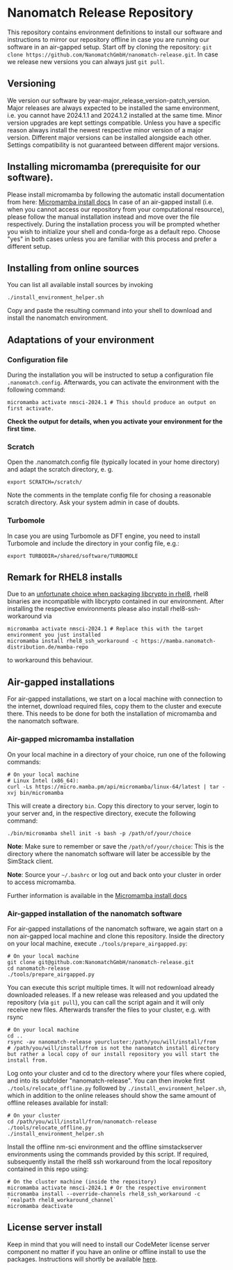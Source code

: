 # Nanomatch Release Repository

This repository contains environment definitions to install our software and instructions to mirror our repository offline in case you are running our software in an air-gapped setup.
Start off by cloning the repository: `git clone https://github.com/NanomatchGmbH/nanomatch-release.git`. In case we release new versions you can always just `git pull`.

## Versioning

We version our software by year-major\_release\_version-patch\_version. Major releases are always expected to be installed the same environment, i.e. you cannot have 2024.1.1 and 2024.1.2 installed at the same time. Minor version upgrades are kept settings compatible. Unless you have a specific reason always install the newest respective minor version of a major version.
Different major versions can be installed alongside each other. Settings compatibility is not guaranteed between different major versions.

## Installing micromamba (prerequisite for our software).

Please install micromamba by following the automatic install documentation from here: [Micromamba install docs](https://mamba.readthedocs.io/en/latest/installation/micromamba-installation.html)
In case of an air-gapped install (i.e. when you cannot access our repository from your computational resource), please follow the manual installation instead and move over the file respectively.
During the installation process you will be prompted whether you wish to initialize your shell and conda-forge as a default repo. Choose "yes" in both cases unless you are familiar with this process and prefer a different setup.

## Installing from online sources

You can list all available install sources by invoking

```
./install_environment_helper.sh
```
Copy and paste the resulting command into your shell to download and install the nanomatch environment.

## Adaptations of your environment
### Configuration file
During the installation you will be instructed to setup a configuration file `.nanomatch.config`. Afterwards, you can activate the environment with the following command: 
```
micromamba activate nmsci-2024.1 # This should produce an output on first activate.
```
**Check the output for details, when you activate your environment for the first time.** 

### Scratch 
Open the .nanomatch.config file (typically located in your home directory) and adapt the scratch directory, e. g. 
```
export SCRATCH=/scratch/
```
Note the comments in the template config file for chosing a reasonable scratch directory. Ask your system admin in case of doubts. 

### Turbomole
In case you are using Turbomole as DFT engine, you need to install Turbomole and include the directory in your config file, e.g.:
```
export TURBODIR=/shared/software/TURBOMOLE
```

## Remark for RHEL8 installs

Due to an [unfortunate choice when packaging libcrypto in rhel8](https://github.com/conda/conda/issues/10241), rhel8 binaries are incompatible with libcrypto contained in our environment. After installing the respective environments please also install
rhel8-ssh-workaround via
```
micromamba activate nmsci-2024.1 # Replace this with the target environment you just installed
micromamba install rhel8_ssh_workaround -c https://mamba.nanomatch-distribution.de/mamba-repo
```
to workaround this behaviour.

## Air-gapped installations
For air-gapped installations, we start on a local machine with connection to the internet, download required files, copy them to the cluster and execute there. This needs to be done for both the installation of micromamba and the nanomatch software.
### Air-gapped micromamba installation
On your local machine in a directory of your choice, run one of the following commands:
```
# On your local machine
# Linux Intel (x86_64):
curl -Ls https://micro.mamba.pm/api/micromamba/linux-64/latest | tar -xvj bin/micromamba
```
This will create a directory `bin`. Copy this directory to your server, login to your server and, in the respective directory, execute the following command:
```
./bin/micromamba shell init -s bash -p /path/of/your/choice
```
**Note**: Make sure to remember or save the `/path/of/your/choice`: This is the directory where the nanomatch software will later be accessible by the SimStack client.

**Note**: Source your `~/.bashrc` or log out and back onto your cluster in order to access micromamba.

Further information is available in the [Micromamba install docs](https://mamba.readthedocs.io/en/latest/installation/micromamba-installation.html)

### Air-gapped installation of the nanomatch software
For air-gapped installations of the nanomatch software, we again start on a non air-gapped local machine and clone this repository.
Inside the directory on your local machine, execute `./tools/prepare_airgapped.py`:

```
# On your local machine
git clone git@github.com:NanomatchGmbH/nanomatch-release.git
cd nanomatch-release
./tools/prepare_airgapped.py
```
You can execute this script multiple times. It will not redownload already downloaded releases. If a new release was released and you updated the repository (via `git pull`), you can call the script again and it will only receive new files.
Afterwards transfer the files to your cluster, e.g. with rsync
```
# On your local machine
cd ..
rsync -av nanomatch-release yourcluster:/path/you/will/install/from
# /path/you/will/install/from is not the nanomatch install directory but rather a local copy of our install repository you will start the install from.
```
Log onto your cluster and cd to the directory where your files where copied, and into its subfolder "nanomatch-release". You can then invoke first `./tools/relocate_offline.py` followed by `./install_environment_helper.sh`, which in addition to the online releases should show the same amount of offline releases available for install:
```
# On your cluster
cd /path/you/will/install/from/nanomatch-release
./tools/relocate_offline.py
./install_environment_helper.sh
```
Install the offline nm-sci environment and the offline simstackserver environments using the commands provided by this script.
If required, subsequently install the rhel8 ssh workaround from the local repository contained in this repo using:
```
# On the cluster machine (inside the repository)
micromamba activate nmsci-2024.1 # Or the respective environment
micromamba install --override-channels rhel8_ssh_workaround -c `realpath rhel8_workaround_channel`
micromamba deactivate
```

## License server install

Keep in mind that you will need to install our CodeMeter license server component no matter if you have an online or offline install to use the packages. Instructions will shortly be available [here](http://docs.nanomatch.de/technical/technical.html).
